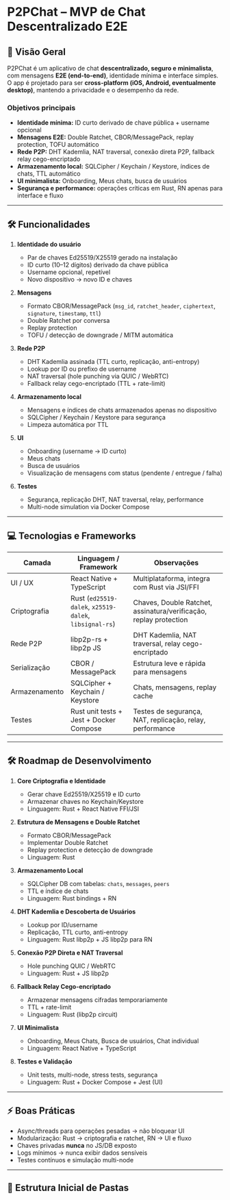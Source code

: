 # P2PChat – MVP de Chat Descentralizado E2E

## 🌟 Visão Geral

P2PChat é um aplicativo de chat **descentralizado, seguro e minimalista**, com mensagens **E2E (end-to-end)**, identidade mínima e interface simples.  
O app é projetado para ser **cross-platform (iOS, Android, eventualmente desktop)**, mantendo a privacidade e o desempenho da rede.

### Objetivos principais

- **Identidade mínima:** ID curto derivado de chave pública + username opcional
- **Mensagens E2E:** Double Ratchet, CBOR/MessagePack, replay protection, TOFU automático
- **Rede P2P:** DHT Kademlia, NAT traversal, conexão direta P2P, fallback relay cego-encriptado
- **Armazenamento local:** SQLCipher / Keychain / Keystore, índices de chats, TTL automático
- **UI minimalista:** Onboarding, Meus chats, busca de usuários
- **Segurança e performance:** operações críticas em Rust, RN apenas para interface e fluxo

---

## 🛠 Funcionalidades

1. **Identidade do usuário**
   - Par de chaves Ed25519/X25519 gerado na instalação
   - ID curto (10–12 dígitos) derivado da chave pública
   - Username opcional, repetível
   - Novo dispositivo → novo ID e chaves

2. **Mensagens**
   - Formato CBOR/MessagePack (`msg_id`, `ratchet_header`, `ciphertext`, `signature`, `timestamp`, `ttl`)
   - Double Ratchet por conversa
   - Replay protection
   - TOFU / detecção de downgrade / MITM automática

3. **Rede P2P**
   - DHT Kademlia assinada (TTL curto, replicação, anti-entropy)
   - Lookup por ID ou prefixo de username
   - NAT traversal (hole punching via QUIC / WebRTC)
   - Fallback relay cego-encriptado (TTL + rate-limit)

4. **Armazenamento local**
   - Mensagens e índices de chats armazenados apenas no dispositivo
   - SQLCipher / Keychain / Keystore para segurança
   - Limpeza automática por TTL

5. **UI**
   - Onboarding (username → ID curto)
   - Meus chats
   - Busca de usuários
   - Visualização de mensagens com status (pendente / entregue / falha)

6. **Testes**
   - Segurança, replicação DHT, NAT traversal, relay, performance
   - Multi-node simulation via Docker Compose

---

## 💻 Tecnologias e Frameworks

| Camada | Linguagem / Framework | Observações |
|--------|--------------------|-------------|
| UI / UX | React Native + TypeScript | Multiplataforma, integra com Rust via JSI/FFI |
| Criptografia | Rust (`ed25519-dalek`, `x25519-dalek`, `libsignal-rs`) | Chaves, Double Ratchet, assinatura/verificação, replay protection |
| Rede P2P | libp2p-rs + libp2p JS | DHT Kademlia, NAT traversal, relay cego-encriptado |
| Serialização | CBOR / MessagePack | Estrutura leve e rápida para mensagens |
| Armazenamento | SQLCipher + Keychain / Keystore | Chats, mensagens, replay cache |
| Testes | Rust unit tests + Jest + Docker Compose | Testes de segurança, NAT, replicação, relay, performance |

---

## 🛠 Roadmap de Desenvolvimento

1. **Core Criptografia e Identidade**
   - Gerar chave Ed25519/X25519 e ID curto
   - Armazenar chaves no Keychain/Keystore
   - Linguagem: Rust + React Native FFI/JSI

2. **Estrutura de Mensagens e Double Ratchet**
   - Formato CBOR/MessagePack
   - Implementar Double Ratchet
   - Replay protection e detecção de downgrade
   - Linguagem: Rust

3. **Armazenamento Local**
   - SQLCipher DB com tabelas: `chats`, `messages`, `peers`
   - TTL e índice de chats
   - Linguagem: Rust bindings + RN

4. **DHT Kademlia e Descoberta de Usuários**
   - Lookup por ID/username
   - Replicação, TTL curto, anti-entropy
   - Linguagem: Rust libp2p + JS libp2p para RN

5. **Conexão P2P Direta e NAT Traversal**
   - Hole punching QUIC / WebRTC
   - Linguagem: Rust + JS libp2p

6. **Fallback Relay Cego-encriptado**
   - Armazenar mensagens cifradas temporariamente
   - TTL + rate-limit
   - Linguagem: Rust (libp2p circuit)

7. **UI Minimalista**
   - Onboarding, Meus Chats, Busca de usuários, Chat individual
   - Linguagem: React Native + TypeScript

8. **Testes e Validação**
   - Unit tests, multi-node, stress tests, segurança
   - Linguagem: Rust + Docker Compose + Jest (UI)

---

## ⚡ Boas Práticas

- Async/threads para operações pesadas → não bloquear UI
- Modularização: Rust → criptografia e ratchet, RN → UI e fluxo
- Chaves privadas **nunca** no JS/DB exposto
- Logs mínimos → nunca exibir dados sensíveis
- Testes contínuos e simulação multi-node

---

## 📁 Estrutura Inicial de Pastas

